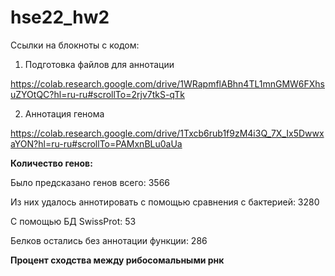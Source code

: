 # hse22_hw2
Ссылки на блокноты с кодом:

1) Подготовка файлов для аннотации

https://colab.research.google.com/drive/1WRapmflABhn4TL1mnGMW6FXhsuZYOtQC?hl=ru-ru#scrollTo=2rjv7tkS-qTk

2) Аннотация генома

https://colab.research.google.com/drive/1Txcb6rub1f9zM4i3Q_7X_Ix5DwwxaYON?hl=ru-ru#scrollTo=PAMxnBLu0aUa

**Количество генов:**

Было предсказано генов всего: 3566

Из них удалось аннотировать с помощью сравнения с бактерией: 3280

С помощью БД SwissProt: 53

Белков остались без аннотации функции: 286

**Процент сходства между рибосомальными рнк**
